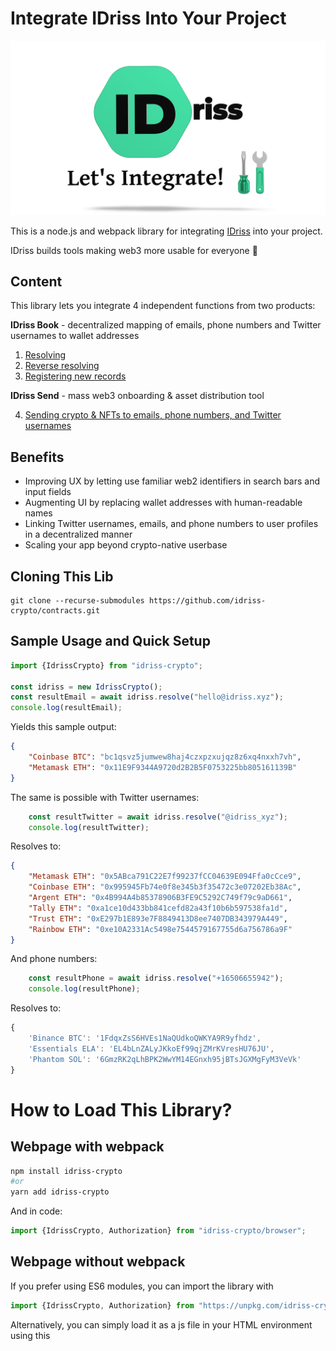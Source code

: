 # Integrate IDriss Into Your Project

<p align="center">
<img alt="Let's Integrate!" src="img/integrate_idriss.png"/>
</p>

This is a node.js and webpack library for integrating [IDriss](https://www.idriss.xyz/) into your project.

IDriss builds tools making web3 more usable for everyone 🤝

## Content

This library lets you integrate 4 independent functions from two products:

**IDriss Book** - decentralized mapping of emails, phone numbers and Twitter usernames to wallet addresses
1. [Resolving](#1-resolving)
2. [Reverse resolving](#2-reverse-resolving)
3. [Registering new records](#3-registering-new-records)

**IDriss Send** - mass web3 onboarding & asset distribution tool

4. [Sending crypto & NFTs to emails, phone numbers, and Twitter usernames](#4-sending-crypto--nfts-to-emails-phone-numbers-and-twitter-usernames)

## Benefits

- Improving UX by letting use familiar web2 identifiers in search bars and input fields
- Augmenting UI by replacing wallet addresses with human-readable names
- Linking Twitter usernames, emails, and phone numbers to user profiles in a decentralized manner
- Scaling your app beyond crypto-native userbase

## Cloning This Lib
```
git clone --recurse-submodules https://github.com/idriss-crypto/contracts.git
```

## Sample Usage and Quick Setup


```javascript
import {IdrissCrypto} from "idriss-crypto";

const idriss = new IdrissCrypto();
const resultEmail = await idriss.resolve("hello@idriss.xyz");
console.log(resultEmail);
```

Yields this sample output:

```json
{
    "Coinbase BTC": "bc1qsvz5jumwew8haj4czxpzxujqz8z6xq4nxxh7vh",
    "Metamask ETH": "0x11E9F9344A9720d2B2B5F0753225bb805161139B"
}
```

The same is possible with Twitter usernames:

```javascript
    const resultTwitter = await idriss.resolve("@idriss_xyz");
    console.log(resultTwitter);
```
Resolves to: 
```json
{
    "Metamask ETH": "0x5ABca791C22E7f99237fCC04639E094Ffa0cCce9",
    "Coinbase ETH": "0x995945Fb74e0f8e345b3f35472c3e07202Eb38Ac",
    "Argent ETH": "0x4B994A4b85378906B3FE9C5292C749f79c9aD661",
    "Tally ETH": "0xa1ce10d433bb841cefd82a43f10b6b597538fa1d",
    "Trust ETH": "0xE297b1E893e7F8849413D8ee7407DB343979A449",
    "Rainbow ETH": "0xe10A2331Ac5498e7544579167755d6a756786a9F"
}
```

And phone numbers:

```javascript
    const resultPhone = await idriss.resolve("+16506655942");
    console.log(resultPhone);
```
Resolves to: 
```javascript
{
    'Binance BTC': '1FdqxZsS6HVEs1NaQUdkoQWKYA9R9yfhdz',
    'Essentials ELA': 'EL4bLnZALyJKkoEf99qjZMrKVresHU76JU',
    'Phantom SOL': '6GmzRK2qLhBPK2WwYM14EGnxh95jBTsJGXMgFyM3VeVk'
}
```
# How to Load This Library?
## Webpage with webpack
```bash
npm install idriss-crypto
#or
yarn add idriss-crypto
```

And in code:

```javascript
import {IdrissCrypto, Authorization} from "idriss-crypto/browser";
```
## Webpage without webpack
If you prefer using ES6 modules, you can import the library with
```js
import {IdrissCrypto, Authorization} from "https://unpkg.com/idriss-crypto/lib/bundle/modules.js"
```

Alternatively, you can simply load it as a js file in your HTML environment using this <script> tag:

```html
<script src="https://unpkg.com/idriss-crypto/lib/bundle/global.js"></script>
```
then the objects are available as global variables under IdrissCrypto, for example
```js
let idriss = new IdrissCrypto.IdrissCrypto();
IdrissCrypto.Authorization.CreateOTP();
```
## node.js
From cli:
```bash
npm install idriss-crypto
#or
yarn add idriss-crypto
```

And in code:

```javascript
//for nodejs using ES6 modules
import {IdrissCrypto, Authorization} from "idriss-crypto";

//for nodejs using commonJS
const {IdrissCrypto, Authorization} = require("idriss-crypto");
```

The library is designed both for es6 and cjs.

# Functions
## 1. Resolving

### Resolve emails, phone numbers, and Twitter usernames to wallet addresses.

*Class IdrissCrypto*

#### constructor
```typescript
type ResolveOptions = {
  coin?: string|null,
  network?: string|null,
}

constructor(polygonEndpoint: string = "https://polygon-rpc.com/")
```
Params:
* polygonEndpoint (string) - uri to connect with blockchain. If no endpoint is provided, the default is https://polygon-rpc.com/.

#### resolve
Use IDriss resolver:
```typescript
public async resolve(input: string, options:ResolveOptions = {}): Promise<{ [index: string]: string }>
```
And in code:
```javascript
const idriss = new IdrissCrypto();

const resultEmail = await idriss.resolve("hello@idriss.xyz");

console.log(resultEmail);
```

This yields this sample output:

```json
{
    "Coinbase BTC": "bc1qsvz5jumwew8haj4czxpzxujqz8z6xq4nxxh7vh",
    "Metamask ETH": "0x11E9F9344A9720d2B2B5F0753225bb805161139B"
}
```

Converts input string (e-mail address, phone number or Twitter handle) to wallets addresses. This method connects to IDriss' API server (only if translation of Twitter usernames to Twitter IDs necessary) and then to the endpoint defined in the constructor.

Params:
* input (string) - e-mail address, phone number (starting with (+) country code) or Twitter handle (starting with "@") together with optional secret word (only for email and phone number)
* options (ResolveOptions object) - optional parameters
    * coin (string) - for example "ETH"
        * currently supported coins: ETH, BNB, USDT, USDC, ELA, MATIC, BTC, SOL and one ERC20 wildcard
    * network (string) - for example "evm"
        * currently supported network types: evm (for evm compatible addresses across different networks), btc and sol
    * currently, this library is supporting the following combinations:
        * network: evm
            * coin: ETH, BNB, USDT, USDC, ELA, MATIC, ERC20
        * network: btc
            * coin: BTC, ELA
        * network: sol
            * coin: SOL
* supported networks and coins will be updated on a regular basis and are based on community initiatives. Any  wishes regarding supported combinations? Please join our [Discord](https://discord.gg/RJhJKamjw5) and let us know.

Returns:
Promise, that resolves to dictionary (object), in which keys are wallet tags, and values are these addresses (see example). In case nothing was found, promise will resolve to empty object. If unknown network or coin (or combination) was provided, error returns. Example: "message": "Network not found." If no option is provided, all possible combinations are resolved.

An example implementation in the user interface of a wallet:

<p style="text-align: center">
<img alt="UI Implementation Example" src="img/resolving_idriss.png"/>
</p>

## 2. Reverse Resolving

### Display emails, phone numbers, and Twitter usernames instead of wallet addresses.

Use reverseResolve:

```typescript
public async reverseResolve(input: string): Promise<string>
```
And in code:

```typescript

const obj = new IdrissCrypto()

const reverse = await obj.reverseResolve("0x995945Fb74e0f8e345b3f35472c3e07202Eb38Ac")

console.log(reverse)

```
This resolves to: 
```javascript
"@idriss_xyz"
```

You can also call the smart contact directly:

```typescript
async function loadContractReverse(web3) {
    return await new web3.eth.Contract([{"inputs":[{"internalType":"address","name":"","type":"address"}],"name":"reverseIDriss","outputs":   [{"internalType":"string","name":"","type":"string"}],"stateMutability":"view","type":"function"}],
        "0x561f1b5145897A52A6E94E4dDD4a29Ea5dFF6f64"
    );
}

let reverseContract = await loadContractReverse(defaultWeb3);
reverse = await reverseContract.methods.reverseIDriss(address).call();
```

*Note: Calling the contract directly provides resolution to Twitter IDs. The IDs still must be translated to usernames using Twitter's API. Our library takes care of this translation automatically.*

An example of implementation in the user interface:

<p align="center">
<img alt="UI Implementation Example" src="img/reverse_resolving.png"/>
</p>


## 3. Registering New Records

### Onboard users to IDriss directly from your app's interface.

##### All methods found below are available on testnet as well. For development purposes, simply append "Testnet" to the method call. 
* CreateOTP -> CreateOTPTestnet
* ValidateOTP -> ValidateOTPTestnet
* CheckPayment -> CheckPaymentTestnet

Visit [our docs](https://docs.idriss.xyz/developer-guides/smart-contracts) to check the mainnet and testnet payment contracts to call during the onboarding flow.

*Class Authorization*

An example of implementation in the user interface:

<p align="center">
<img alt="UI Implementation Example" src="img/registering_idriss.png"/>
</p>
 

The workflow using plain API calls should follow this procedure:

<p align="center">
<img alt="Registration Workflow" src="img/signupWorkflow.png"/>
</p>


And using this library:

#### CreateOTP

```typescript
 public static async CreateOTP(tag:string, identifier:string, address:string, secretWord:string | null = null):Promise<CreateOTPResponse>
```

Params:

* tag (string) - identifier for wallet. See below for options. Contact us on [Discord](https://discord.gg/RJhJKamjw5) to add additional tags.
* identifier (string) - email, phone number with country code or @twitter handle (including "@")
* address (string) - address to be linked with identifier+secret_word
* secretWord(string, optional) - to be appended to identifier when using the resolver


returns:

```typescript
 class CreateOTPResponse {
    public sessionKey: string;
    public triesLeft: number;
    public address: string;
    public hash: string;
    public message: string;
    public nextStep: string;
    public twitterId: string;
    public twitterMsg: string;
}
```

example:

```typescript
import {Authorization} from "idriss-crypto";

const resCreateOTP = await Authorization.CreateOTP("Metamask ETH", "hello@idriss.xyz", "0x11E9F9344A9720d2B2B5F0753225bb805161139B")
console.log(resCreateOTP.sessionKey)
```


available tags:

* "Metamask ETH", "Binance ETH", "Coinbase ETH", "Exchange ETH", "Private ETH", "Essentials ETH", "Rainbow ETH", "Argent ETH", "Tally ETH", "Trust ETH", "Public ETH",
* "Essentials BTC", "Binance BTC", "Coinbase BTC", "Exchange BTC", "Private BTC",
* "Metamask USDT", "Binance USDT", "Coinbase USDT", "Exchange USDT", "Private USDT", "Essentials USDT", 
* "Metamask USDC", "Binance USDC", "Coinbase USDC", "Exchange USDC", "Private USDC", "Essentials USDC", 
* "Solana SOL", "Coinbase SOL", "Trust SOL", "Binance SOL", "Phantom SOL",
* "Metamask BNB", "Essentials BNB", 
* "Essentials ELA SC", "Essentials ELA" (Smart Chain and native ELA network)
* "Essentials MATIC",  
* "ERC20"

tags must match address type, error thrown otherwise.

#### ValidateOTP

```typescript
static async ValidateOTP(OTP:string, sessionKey:string):Promise<ValidateOTPResponse>
```

Validates if OTP is correct. If OTP is wrong, WrongOTPException is thrown. 

Params:
* OTP (string) - 6-digit number
* sessionKey (string) - session key provided in first call 

Returns:

```typescript
export class ValidateOTPResponse {
    public message: string;
    public session_key: string;
    public priceMATIC: number;
    public priceETH: number;
    public priceBNB: number;
    public receiptID: string
    public gas: number;
}
```

Example:

```typescript

import {Authorization, WrongOTPException} from "idriss-crypto";

try {
    resValidateOTP = await Authorization.ValidateOTP("123456", "QNmxmWdWVZ3pm1rHEN7G");
    console.log("Validated succesfully");
} catch (ex) {
    if (ex instanceof WrongOTPException) {
        console.log("OTP is wrong");
    } else {
        console.log("Other error");
    }
}
```
Error is thrown if session is not valid anymore (more than 3 wrong OTPs), wrong OTP is provided, the transaction failed or the session key is unknown.


If correct, 0 value payment ```priceMatic = 0``` must be performed using ```receiptID```:

```typescript
paymentContract = await loadPaymentContract(web3);

receipt_hash = await paymentContract.methods.hashReceipt(String(resValidateOTP.receiptID), selectedAccount).call();

payment = await paymentContract.methods.payNative(receipt_hash, resCreateOTP.hash, "IDriss").send({
                from: selectedAccount,
                value: 0,
                gasPrice: resValidateOTP.gas
            });
```
where ```loadPaymentContract()``` loads the [payment contract](https://docs.idriss.xyz/developer-guides/smart-contracts).

#### CheckPayment

```typescript
static async CheckPayment(token: string, sessionKey: string): Promise<CheckPaymentResponse>
```

Validates if the payment is valid. If the performed payment is done incorrectly, an error is returned. 
If the payment can be validated, the corresponding IDriss will be saved on the registry
and the txnHash of the registration is returned. 
The newly signed-up IDriss can now be found with the resolver (1).

Params:
* OTP (string) - 6-digit number
* sessionKey (string) - session key provided in first call 

Returns:

```typescript
export class ValidateOTPResponse {
    public message: string;
    public txnHash: string;
    public sessionKey: string;
    public referralLink: string;
}
```
The referral link can be used to acquire IDriss points and can be viewed on our [dashboard](https://www.idriss.xyz/dashboard). More information on this can be found [here](https://docs.idriss.xyz/contributor-guides/reward-system).

Example:

```typescript

import {Authorization, WrongOTPException} from "idriss-crypto";

try {
    await Authorization.ValidateOTP("123456", "QNmxmWdWVZ3pm1rHEN7G");
    console.log("Validated succesfully");
} catch  {
    console.log("Error");
}
```


#### Important Consideration
* The address paying for the free sign up (``` selectedAccount ```) will be defined as the owner address of a given IDriss. We strongly advise that the payment transaction is confirmed by a wallet owned and operated by the user in pocession of the respective email/phone/Twitter account only. Only the owner address will be able to make any changes (including deletions) to an IDriss.
* If ``` selectedAccount ``` has no funds, a faucet will deposit some funds (MATIC on Polygon) to pay for the gas fee of this 0 value transaction. This is part of the ``` validateOTP ``` call and funds will be deposited to the address provided in ``` createOTP ``` (the resolving address).

## 4. Sending crypto & NFTs to emails, phone numbers, and Twitter usernames

### Send to anyone, no wallet required for the recipient.
* Supported assets: MATIC/ERC20/ERC721/ERC1155 on Polygon network.
* Assets can be sent to individuals or distributed to groups of users. 
* Assets are sent to a proxy smart contract. The approve function is invoked so the contract can hold the assets in escrow. A wallet is generated for the recipient during the claiming process. 
* In case the recipient is already registered in the address book, assets are directly transferred to the user.

Sample UI implementation: [IDriss Send](https://www.idriss.xyz/send)

**Use transferToIDriss**

```typescript
public async transferToIDriss (
    beneficiary: string,
    walletType: Required<ResolveOptions>,
    asset: AssetLiability
): Promise<TransactionReceipt>
```
And in code:

```typescript

const idriss = new IdrissCrypto()

const transactionReceipt = await idriss.transferToIDriss(
    "hello@idriss.xyz",
    {
        network: "evm",
        coin: "MATIC",
        walletTag: "Metamask ETH"
    },
    {
        type: AssetType.ERC20,
        amount: 150,
        assetContractAddress: "0x995945Fb74e0f8e345b3f35472c3e07202Eb38Ac"
    })

console.log(transactionReceipt)

```
This resolves to SendToHashTransactionReceipt object, which gives info about the transaction that was performed and if SendToHash smart contract was used, it returns claim password and claim url for the user

You can also call the smart contact directly:

```typescript
async function loadContractSendToAnyone(web3) {
    return await new web3.eth.Contract(
        [{ "inputs": [ { "internalType": "string", "name": "_IDrissHash", "type": "string" }, { "internalType": "uint256", "name": "_amount", "type": "uint256" }, { "internalType": "enum AssetType", "name": "_assetType", "type": "uint8" }, { "internalType": "address", "name": "_assetContractAddress", "type": "address" }, { "internalType": "uint256", "name": "_assetId", "type": "uint256" }], "name": "sendToAnyone", "outputs": [], "stateMutability": "payable", "type": "function"}],
        "0xB1f313dbA7c470fF351e19625dcDCC442d3243C4"
    );
}

const hashWithPassword = await (await this.idrissSendToAnyoneContractPromise).methods
    .hashIDrissWithPassword(IDrissHash, claimPassword).call()

let sendToAnyoneContract = await loadContractSendToAnyone(defaultWeb3);
reverse = await sendToAnyoneContract.methods
    .sendToAnyone(hashWithPassword, 150, ASSET_TYPE_ERC20, '0x995945Fb74e0f8e345b3f35472c3e07202Eb38Ac', 0)
    .send({
        from: '0x5559C5Fb84e0f8e34bb3B35b72cAe0770AEb38Ac',
        value: 1_000_000_000_000_000
    });
```

**Use multitransferToIDriss**

```typescript
public async multitransferToIDriss(
    sendParams: SendToAnyoneParams[],
    transactionOptions: TransactionOptions = {}
):Promise<MultiSendToHashTransactionReceipt | TransactionReceipt>
```
And in code:

```typescript

const obj = new IdrissCrypto()

const transactionReceipt = await obj.multitransferToIDriss([
                {
                    beneficiary: testMail,
                    walletType: testWalletType,
                    asset: {
                        amount: amountToSend,
                        type: AssetType.ERC721,
                        assetContractAddress: mockNFTContract.address,
                        assetId: 11
                    }
                },
                {
                    beneficiary: testMail2,
                    walletType: testWalletType,
                    asset: {
                        amount: amountToSend,
                        type: AssetType.ERC721,
                        assetContractAddress: mockNFTContract.address,
                        assetId: 12
                    }
                },
            ])

console.log(transactionReceipt)

```
This resolves to MultiSendToHashTransactionReceipt object, which gives info about the transaction that was performed and if SendToHash smart contract was used, it returns list of claim passwords & claim links for the users

Direct use of the smart contract multicall function is ill-advised, as there are many transformations for multicall to work

## Testing
In order to run tests, please execute following commands:
```
yarn compileWeb3
yarn hardhat node
yarn testE2e
```

## Working Examples


* For functions (1) and (2), check our [browser extension](https://github.com/idriss-crypto/browser-extensions).
* [IDriss Send](https://github.com/deliriusz/send-to-anyone-page) is an example for a working integration of (3).
* Check the [claim page](https://github.com/idrisssystem/claim) of IDriss Send for a working example of functions (1) and (4).
